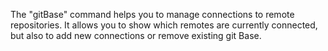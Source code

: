 The "gitBase" command helps you to manage connections to remote repositories.
It allows you to show which remotes are currently connected,
but also to add new connections or remove existing git Base.